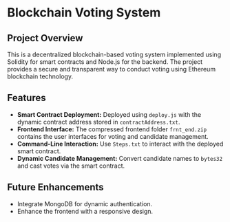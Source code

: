 # Blockchain Voting System

## Project Overview
This is a decentralized blockchain-based voting system implemented using Solidity for smart contracts and Node.js for the backend. The project provides a secure and transparent way to conduct voting using Ethereum blockchain technology.

## Features
- **Smart Contract Deployment:** Deployed using `deploy.js` with the dynamic contract address stored in `contractAddress.txt`.
- **Frontend Interface:** The compressed frontend folder `frnt_end.zip` contains the user interfaces for voting and candidate management.
- **Command-Line Interaction:** Use `Steps.txt` to interact with the deployed smart contract.
- **Dynamic Candidate Management:** Convert candidate names to `bytes32` and cast votes via the smart contract.

## Future Enhancements
- Integrate MongoDB for dynamic authentication.
- Enhance the frontend with a responsive design.
